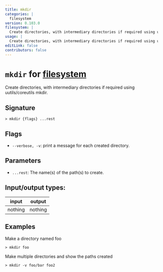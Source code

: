 ```yaml
---
title: mkdir
categories: |
  filesystem
version: 0.103.0
filesystem: |
  Create directories, with intermediary directories if required using uutils/coreutils mkdir.
usage: |
  Create directories, with intermediary directories if required using uutils/coreutils mkdir.
editLink: false
contributors: false
---
```

<!-- This file is automatically generated. Please edit the command in https://github.com/nushell/nushell instead. -->

# `mkdir` for [filesystem](/commands/categories/filesystem.md)

<div class='command-title'>Create directories, with intermediary directories if required using uutils&#x2f;coreutils mkdir.</div>

## Signature

```> mkdir {flags} ...rest```

## Flags

 -  `--verbose, -v`: print a message for each created directory.

## Parameters

 -  `...rest`: The name(s) of the path(s) to create.


## Input/output types:

| input   | output  |
| ------- | ------- |
| nothing | nothing |

## Examples

Make a directory named foo
```nu
> mkdir foo

```

Make multiple directories and show the paths created
```nu
> mkdir -v foo/bar foo2

```

